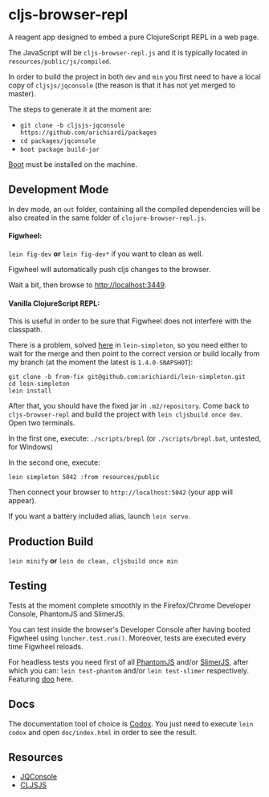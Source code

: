 # cljs-browser-repl

A reagent app designed to embed a pure ClojureScript REPL in a web page.

The JavaScript will be ```cljs-browser-repl.js``` and it is typically located in ```resources/public/js/compiled```.

In order to build the project in both ```dev``` and ```min``` you first need to have a local copy of ```cljsjs/jqconsole``` (the reason is that it has not yet merged to master).

The steps to generate it at the moment are:

* ```git clone -b cljsjs-jqconsole https://github.com/arichiardi/packages```
* ```cd packages/jqconsole```
* ```boot package build-jar```

[Boot](https://github.com/boot-clj/boot#install) must be installed on the machine.

## Development Mode

In dev mode, an ```out``` folder, containing all the compiled dependencies will be also created in the same folder of ```clojure-browser-repl.js```.

#### Figwheel:

```lein fig-dev```  **or** ```lein fig-dev*``` if you want to clean as well.

Figwheel will automatically push cljs changes to the browser.

Wait a bit, then browse to [http://localhost:3449](http://localhost:3449).

#### Vanilla ClojureScript REPL:

This is useful in order to be sure that Figwheel does not interfere with the classpath.

There is a problem, solved [here](https://github.com/tailrecursion/lein-simpleton/pull/7) in `lein-simpleton`, so you need either to wait for the merge and then point to the correct version or build locally from my branch (at the moment the latest is `1.4.0-SNAPSHOT`):

```
git clone -b from-fix git@github.com:arichiardi/lein-simpleton.git
cd lein-simpleton
lein install
```

After that, you should have the fixed jar in `.m2/repository`. Come back to `cljs-browser-repl` and build the project with `lein cljsbuild once dev`. Open two terminals.

In the first one, execute:
`./scripts/brepl`  (or `./scripts/brepl.bat`, untested, for Windows)

In the second one, execute:
```
lein simpleton 5042 :from resources/public
```

Then connect your browser to `http://localhost:5042` (your app will appear).

If you want a battery included alias, launch `lein serve`.

## Production Build

```lein minify``` **or** ```lein do clean, cljsbuild once min```

## Testing

Tests at the moment complete smoothly in the Firefox/Chrome Developer Console, PhantomJS and SlimerJS.

You can test inside the browser's Developer Console after having booted Figwheel using ```luncher.test.run()```. Moreover, tests are executed every time Figwheel reloads.

For headless tests you need first of all [PhantomJS](https://github.com/ariya/phantomjs/) and/or [SlimerJS](http://slimerjs.org/), after which you can: ```lein test-phantom``` and/or ```lein test-slimer``` respectively. Featuring [doo](https://github.com/bensu/doo) here.

## Docs

The documentation tool of choice is [Codox](https://github.com/weavejester/codox). You just need to execute `lein codox` and open `doc/index.html` in order to see the result.

## Resources

 * [JQConsole](https://github.com/replit/jq-console)
 * [CLJSJS](https://github.com/cljsjs/packages)
